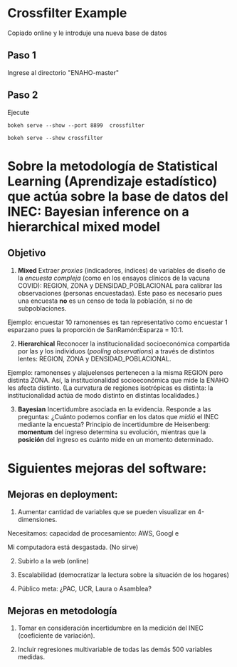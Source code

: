 # Crossfilter Example

Copiado online y le introduje una nueva base de datos

## Paso 1

Ingrese al directorio "ENAHO-master"

## Paso 2

Ejecute

	bokeh serve --show --port 8899  crossfilter

	bokeh serve --show crossfilter
    
# Sobre la metodología de Statistical Learning (Aprendizaje estadístico) que actúa sobre la base de datos del INEC: Bayesian inference on a hierarchical mixed model
    

## Objetivo
1. **Mixed** Extraer *proxies* (indicadores, índices) de variables de diseño de la *encuesta compleja* (como en los ensayos clínicos de la vacuna COVID): REGION, ZONA y DENSIDAD_POBLACIONAL para calibrar las observaciones (personas encuestadas). Este paso es necesario pues una encuesta **no** es un censo de toda la población, si no de subpoblaciones. 

Ejemplo: encuestar 10 ramonenses es tan representativo como encuestar 1 esparzano pues la proporción de SanRamón:Esparza = 10:1.

2. **Hierarchical** Reconocer la institucionalidad socioeconómica compartida por las y los individuos (*pooling observations*) a través de distintos lentes: REGION, ZONA y DENSIDAD_POBLACIONAL.

Ejemplo: ramonenses y alajuelenses pertenecen a la misma REGION pero distinta ZONA. Así, la institucionalidad socioeconómica que mide la ENAHO les afecta distinto. (La curvatura de regiones isotrópicas es distinta: la institucionalidad actúa de modo distinto en distintas localidades.)

3. **Bayesian** Incertidumbre asociada en la evidencia. Responde a las preguntas: ¿Cuánto podemos confiar en los datos que *midió* el INEC mediante la encuesta? Principio de incertidumbre de Heisenberg: **momentum** del ingreso determina su evolución, mientras que la **posición** del ingreso es cuánto mide en un momento determinado. 

# Siguientes mejoras del software:

## Mejoras en deployment:

1. Aumentar cantidad de variables que se pueden visualizar en 4-dimensiones.

Necesitamos: capacidad de procesamiento: AWS, Googl	e

Mi computadora está desgastada.  (No sirve)

2. Subirlo a la web (online)

3. Escalabilidad (democratizar la lectura sobre la situación de los hogares)

4. Público meta: ¿PAC, UCR, Laura o Asamblea?


## Mejoras en metodología

1. Tomar en consideración incertidumbre en la medición del INEC (coeficiente de variación).

2. Incluir regresiones multivariable de todas las demás 500 variables medidas.
